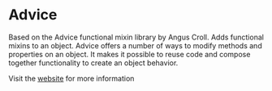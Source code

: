 # Advice #

Based on the Advice functional mixin library by Angus Croll. Adds functional mixins to an object.
Advice offers a number of ways to modify methods and properties on an object. 
It makes it possible to reuse code and compose together functionality to create an object behavior.

Visit the [website](http://dataminr.github.io/advice) for more information